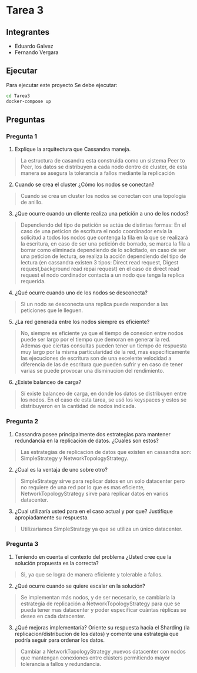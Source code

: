 # Tarea 3

## Integrantes
- Eduardo Galvez
- Fernando Vergara


## Ejecutar

Para ejecutar este proyecto
Se debe ejecutar:

```sh
cd Tarea3
docker-compose up
```
## Preguntas

### Pregunta 1 
 
1. Explique la arquitectura que Cassandra maneja. 
    <!--
    La estructura de casandra es una arbol de nodos, cada nodo tiene una lista de nodos que le siguen, y cada nodo tiene una lista de nodos que le anteceden.
    -->    
> La estructura de casandra esta construida como un sistema Peer to Peer, los datos se distribuyen a cada nodo dentro de cluster, de esta manera se asegura la tolerancia a fallos mediante la replicación

2. Cuando se crea el cluster ¿Cómo los nodos se conectan? 

>Cuando se crea un cluster los nodos se conectan con una topologia de anillo. 

3. ¿Que ocurre cuando un cliente realiza una petición a uno de los nodos? 
>Dependiendo del tipo de petición se actúa de distintas formas: En el caso de una peticion de escritura el nodo coordinador envía la solicitud a todos los nodos que contenga la fila en la que se realizará la escritura, en caso de ser una petición de borrado, se marca la fila a borrar como eliminada dependiendo de lo solicitado, en caso de ser una peticion de lectura, se realiza la acción dependiendo del tipo de lectura (en cassandra existen 3 tipos: Direct read request, Digest request,background read repai request) en el caso de direct read request el nodo cordinador contacta a un nodo que tenga la replica requerida.

4. ¿Qué ocurre cuando uno de los nodos se desconecta?

>Si un nodo se desconecta una replica puede responder a las peticiones que le lleguen.

5. ¿La red generada entre los nodos siempre es eficiente? 
> No, siempre es eficiente ya que el tiempo de conexion entre nodos puede ser largo por el tiempo que demoran en generar la red. Ademas que ciertas consultas pueden tener un tiempo de respuesta muy largo por la misma particularidad de la red, mas especificamente las ejecuciones de escritura son de una excelente velocidad a diferencia de las de escritura que pueden sufrir y en caso de tener varias se puede provocar una disminucion del rendimiento.

6. ¿Existe balanceo de carga?
> Sí existe balanceo de carga, en donde los datos se distribuyen entre los nodos. En el caso de esta tarea, se usó los keyspaces y estos se distribuyeron en la cantidad de nodos indicada.

### Pregunta 2
1. Cassandra posee principalmente dos estrategias para mantener redundancia en la replicación de datos. ¿Cuales son estos? 

>Las estrategias de replicacion de datos que existen en cassandra son: SimpleStrategy y NetworkTopologyStrategy.
2. ¿Cual es la ventaja de uno sobre otro? 

>SimpleStrategy sirve para replicar datos en un solo datacenter pero no requiere de una red por lo que es mas eficiente, NetworkTopologyStrategy sirve para replicar datos en varios datacenter.
3. ¿Cual utilizaría usted para en el caso actual y por que? Justifique apropiadamente su respuesta.

>Utilizariamos SimpleStrategy  ya que se utiliza un único datacenter.

    
### Pregunta 3
1. Teniendo en cuenta el contexto del problema ¿Usted cree que la solución propuesta es la correcta? 
>Si, ya que se logra de manera eficiente y tolerable a fallos.

2. ¿Qué ocurre cuando se quiere escalar en la solución?

>Se implementan más nodos, y de ser necesario, se cambiaría la estrategia de replicación a NetworkTopologyStrategy para que se pueda tener mas datacenter y poder especificar cuántas réplicas se desea en cada datacenter.
3. ¿Qué mejoras implementaría? Oriente su respuesta hacia el Sharding (la replicacion/distribucion de los datos) y comente una estrategia que podría seguir para ordenar los datos.
>Cambiar a NetworkTopologyStrategy ,nuevos datacenter con nodos que mantengan conexiones entre clústers permitiendo mayor tolerancia a fallos y redundancia.   
